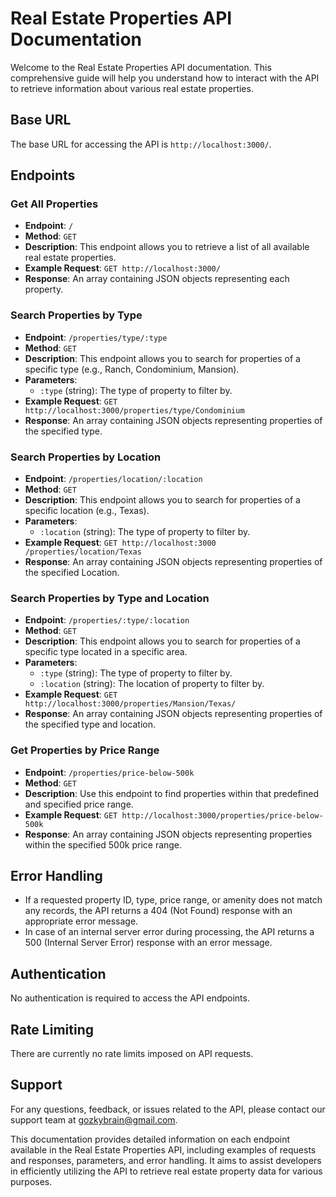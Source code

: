# Real Estate Properties API Documentation

Welcome to the Real Estate Properties API documentation. This comprehensive guide will help you understand how to interact with the API to retrieve information about various real estate properties.

## Base URL

The base URL for accessing the API is `http://localhost:3000/`.

## Endpoints

### Get All Properties

- **Endpoint**: `/`
- **Method**: `GET`
- **Description**: This endpoint allows you to retrieve a list of all available real estate properties.
- **Example Request**: `GET http://localhost:3000/`
- **Response**: An array containing JSON objects representing each property.

### Search Properties by Type

- **Endpoint**: `/properties/type/:type`
- **Method**: `GET`
- **Description**: This endpoint allows you to search for properties of a specific type (e.g., Ranch, Condominium, Mansion).
- **Parameters**:
  - `:type` (string): The type of property to filter by.
- **Example Request**: `GET http://localhost:3000/properties/type/Condominium`
- **Response**: An array containing JSON objects representing properties of the specified type.


### Search Properties by Location

- **Endpoint**: `/properties/location/:location`
- **Method**: `GET`
- **Description**: This endpoint allows you to search for properties of a specific location (e.g., Texas).
- **Parameters**:
  - `:location` (string): The type of property to filter by.
- **Example Request**: `GET http://localhost:3000 /properties/location/Texas`
- **Response**: An array containing JSON objects representing properties of the specified Location.


### Search Properties by Type and Location

- **Endpoint**: `/properties/:type/:location`
- **Method**: `GET`
- **Description**: This endpoint allows you to search for properties of a specific type located in a specific area.
- **Parameters**:
  - `:type` (string): The type of property to filter by.
  - `:location` (string): The location of property to filter by.
- **Example Request**: `GET http://localhost:3000/properties/Mansion/Texas/`
- **Response**: An array containing JSON objects representing properties of the specified type and location.

### Get Properties by Price Range

- **Endpoint**: `/properties/price-below-500k`
- **Method**: `GET`
- **Description**: Use this endpoint to find properties within that predefined and specified price range.
- **Example Request**: `GET http://localhost:3000/properties/price-below-500k`
- **Response**: An array containing JSON objects representing properties within the specified 500k price range.


## Error Handling

- If a requested property ID, type, price range, or amenity does not match any records, the API returns a 404 (Not Found) response with an appropriate error message.
- In case of an internal server error during processing, the API returns a 500 (Internal Server Error) response with an error message.

## Authentication

No authentication is required to access the API endpoints.

## Rate Limiting

There are currently no rate limits imposed on API requests.

## Support

For any questions, feedback, or issues related to the API, please contact our support team at gozkybrain@gmail.com.

This documentation provides detailed information on each endpoint available in the Real Estate Properties API, including examples of requests and responses, parameters, and error handling. It aims to assist developers in efficiently utilizing the API to retrieve real estate property data for various purposes.

